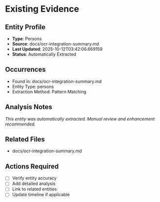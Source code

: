# Existing Evidence

## Entity Profile
- **Type**: Persons
- **Source**: docs/ocr-integration-summary.md
- **Last Updated**: 2025-10-12T03:42:06.669159
- **Status**: Automatically Extracted

## Occurrences
- Found in: docs/ocr-integration-summary.md
- Entity Type: persons
- Extraction Method: Pattern Matching

## Analysis Notes
*This entity was automatically extracted. Manual review and enhancement recommended.*

## Related Files
- docs/ocr-integration-summary.md

## Actions Required
- [ ] Verify entity accuracy
- [ ] Add detailed analysis
- [ ] Link to related entities
- [ ] Update timeline if applicable
